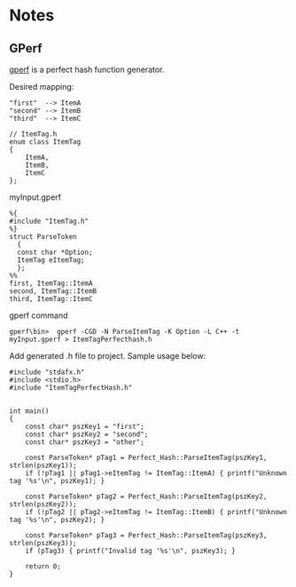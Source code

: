# Notes

## GPerf

[gperf](https://www.gnu.org/software/gperf/) is a perfect hash function generator.

Desired mapping:
```
"first"  --> ItemA
"second" --> ItemB
"third"  --> ItemC
```

```
// ItemTag.h
enum class ItemTag
{
	ItemA,
	ItemB,
	ItemC
};
```

myInput.gperf
```
%{
#include "ItemTag.h"
%}
struct ParseToken
  {
  const char *Option;
  ItemTag eItemTag;
  };
%%
first, ItemTag::ItemA
second, ItemTag::ItemB
third, ItemTag::ItemC
```

gperf command
```
gperf\bin>  gperf -CGD -N ParseItemTag -K Option -L C++ -t myInput.gperf > ItemTagPerfecthash.h
```

Add generated .h file to project. Sample usage below:
```
#include "stdafx.h"
#include <stdio.h>
#include "ItemTagPerfectHash.h"


int main()
{
	const char* pszKey1 = "first";
	const char* pszKey2 = "second";
	const char* pszKey3 = "other";

	const ParseToken* pTag1 = Perfect_Hash::ParseItemTag(pszKey1, strlen(pszKey1));
	if (!pTag1 || pTag1->eItemTag != ItemTag::ItemA) { printf("Unknown tag '%s'\n", pszKey1); }

	const ParseToken* pTag2 = Perfect_Hash::ParseItemTag(pszKey2, strlen(pszKey2));
	if (!pTag2 || pTag2->eItemTag != ItemTag::ItemB) { printf("Unknown tag '%s'\n", pszKey2); }

	const ParseToken* pTag3 = Perfect_Hash::ParseItemTag(pszKey3, strlen(pszKey3));
	if (pTag3) { printf("Invalid tag '%s'\n", pszKey3); }

    return 0;
}
```

